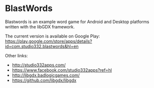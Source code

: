 BlastWords
==========

Blastwords is an example word game for Android and Desktop platforms written with the libGDX framework.

The current version is available on Google Play:
https://play.google.com/store/apps/details?id=com.studio332.blastwords&hl=en

Other links:
* http://studio332apps.com/
* https://www.facebook.com/studio332apps?ref=hl
* http://libgdx.badlogicgames.com/
* https://github.com/libgdx/libgdx
